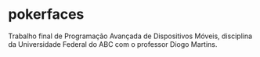 # pokerfaces
Trabalho final de Programação Avançada de Dispositivos Móveis, disciplina da Universidade Federal do ABC com o professor Diogo Martins.
